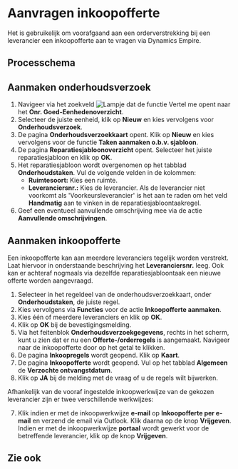 # Aanvragen inkoopofferte

Het is gebruikelijk om voorafgaand aan een orderverstrekking bij een leverancier een inkoopofferte aan te vragen via Dynamics Empire. 

## Processchema

## Aanmaken onderhoudsverzoek

1. Navigeer via het zoekveld ![Lampje dat de functie Vertel me opent](https://docs.microsoft.com/nl-NL/dynamics365/business-central/media/ui-search/search_small.png "Vertel me wat u wilt doen") naar het **Onr. Goed-Eenhedenoverzicht**.
2. Selecteer de juiste eenheid, klik op **Nieuw** en kies vervolgens voor  **Onderhoudsverzoek**.
3. De pagina **Onderhoudsverzoekkaart** opent. Klik op **Nieuw** en kies vervolgens voor de functie **Taken aanmaken o.b.v. sjabloon**.
4. De pagina **Reparatiesjabloonoverzicht** opent. Selecteer het juiste reparatiesjabloon en klik op **OK**. 
6. Het reparatiesjabloon wordt overgenomen op het tabblad **Onderhoudstaken**. Vul de volgende velden in de kolommen:
	* **Ruimtesoort:** Kies een ruimte.
	* **Leveranciersnr.:** Kies de leverancier. Als de leverancier niet voorkomt als 'Voorkeursleverancier' is het aan te raden om het veld **Handmatig** aan te vinken in de reparatiesjabloontaakregel. 
7. Geef een eventueel aanvullende omschrijving mee via de actie **Aanvullende omschrijvingen**.

## Aanmaken inkoopofferte

Een inkoopofferte kan aan meerdere leveranciers tegelijk worden verstrekt. Laat hiervoor in onderstaande beschrijving het **Leveranciersnr.** leeg. Ook kan er achteraf nogmaals via dezelfde reparatiesjabloontaak een nieuwe offerte worden aangevraagd. 

 1. Selecteer in het regeldeel van de onderhoudsverzoekkaart, onder **Onderhoudstaken**, de juiste regel.
 2. Kies vervolgens via **Functies** voor de actie **Inkoopofferte aanmaken**.
 3. Kies één of meerdere leveranciers en klik op **OK**.
 4. Klik op **OK** bij de bevestigingsmelding.
 5. Via het feitenblok **Onderhoudsverzoekgegevens**, rechts in het scherm, kunt u zien dat er nu een **Offerte-/orderregels** is aangemaakt. Navigeer naar de inkoopofferte door op het getal te klikken.
 6. De pagina **Inkoopregels** wordt geopend. Klik op **Kaart**.
 7. De pagina **Inkoopofferte** wordt geopend. Vul op het tabblad **Algemeen** de **Verzochte ontvangstdatum**. 
 8. Klik op **JA** bij de melding met de vraag of u de regels wilt bijwerken. 

Afhankelijk van de vooraf ingestelde inkoopwerkwijze van de gekozen leverancier zijn er twee verschillende werkwijzes:

 7. Klik indien er met de inkoopwerkwijze **e-mail** op **Inkoopofferte per e-mail** en verzend de email via Outlook. Klik daarna op de knop **Vrijgeven**. Indien er met de inkoopwerkwijze **portaal** wordt gewerkt voor de betreffende leverancier, klik op  de knop **Vrijgeven**.

## Zie ook


<!--stackedit_data:
eyJoaXN0b3J5IjpbMTgzNDYwMzE0NCwtMzY0NTU1NDM2LDE5OD
M3NTk1MjksLTIxMDk4MTI2MDAsLTEzMjkyMzA4OTYsMTc2Nzg0
OTQ4NiwxNTcwMDQ2MzQ0LC0xMDEwMTAyNzAwLDEzMDY5MDA0MT
MsMTUxMTYyMjQ4OV19
-->